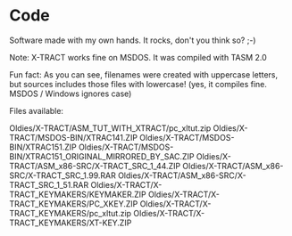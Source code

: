 # Code
Software made with my own hands. It rocks, don't you think so? ;-)

Note: X-TRACT works fine on MSDOS. It was compiled with TASM 2.0

Fun fact: As you can see, filenames were created with uppercase letters, but sources includes those files with lowercase! (yes, it compiles fine. MSDOS / Windows ignores case)

Files available:

Oldies/X-TRACT/ASM_TUT_WITH_XTRACT/pc_xltut.zip
Oldies/X-TRACT/MSDOS-BIN/XTRAC141.ZIP
Oldies/X-TRACT/MSDOS-BIN/XTRAC151.ZIP
Oldies/X-TRACT/MSDOS-BIN/XTRAC151_ORIGINAL_MIRRORED_BY_SAC.ZIP
Oldies/X-TRACT/ASM_x86-SRC/X-TRACT_SRC_1_44.ZIP
Oldies/X-TRACT/ASM_x86-SRC/X-TRACT_SRC_1.99.RAR
Oldies/X-TRACT/ASM_x86-SRC/X-TRACT_SRC_1_51.RAR
Oldies/X-TRACT/X-TRACT_KEYMAKERS/KEYMAKER.ZIP
Oldies/X-TRACT/X-TRACT_KEYMAKERS/PC_XKEY.ZIP
Oldies/X-TRACT/X-TRACT_KEYMAKERS/pc_xltut.zip
Oldies/X-TRACT/X-TRACT_KEYMAKERS/XT-KEY.ZIP
